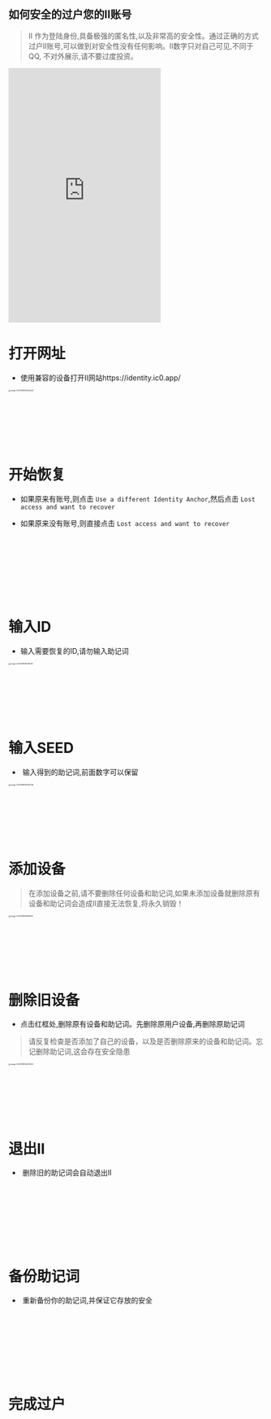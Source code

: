 ## 如何安全的过户您的II账号

> II 作为登陆身份,具备极强的匿名性,以及非常高的安全性。通过正确的方式过户II账号,可以做到对安全性没有任何影响。II数字只对自己可见,不同于QQ, 不对外展示,请不要过度投资。

<iframe width="300" height="500" src="https://www.youtube.com/embed/Exn0BnJRNCc" title="YouTube video player" frameborder="0" allow="accelerometer; autoplay; clipboard-write; encrypted-media; gyroscope; picture-in-picture" allowfullscreen></iframe>



# 打开网址

- 使用兼容的设备打开II网站https://identity.ic0.app/


<img src="https://tva1.sinaimg.cn/large/008i3skNgy1guqu6k4t27j60o60zu0uw02.jpg" alt="image-20210918161242224" style="zoom:25%;" />

<br/>

<br/>

<br/>

<br/>

<br/>

<br/>

<br/>

# 开始恢复

- 如果原来有账号,则点击 `Use a different Identity Anchor`,然后点击 `Lost access and want to recover`

- 如果原来没有账号,则直接点击 `Lost access and want to recover`

  <br/>
  
  <br/>
  
  <br/>
  
  <br/>
  
  <br/>
  
  <br/>
  
  <br/>
  
  

# 输入ID 

- 输入需要恢复的ID,请勿输入助记词

<img src="https://tva1.sinaimg.cn/large/008i3skNgy1guqucebtiyj60ow0hwdgm02.jpg" alt="image-20210918161416163" style="zoom:25%;" />



<br/>

<br/>

<br/>

<br/>

<br/>

<br/>

<br/>

# 输入SEED

- ​     输入得到的助记词,前面数字可以保留

<img src="https://tva1.sinaimg.cn/large/008i3skNgy1guquciee4nj60le0megmc02.jpg" alt="image-20210918161555738" style="zoom:25%;" />

<br/>

<br/>

<br/>

<br/>

<br/>

<br/>

<br/>

# 添加设备

> 在添加设备之前,请不要删除任何设备和助记词,如果未添加设备就删除原有设备和助记词会造成II直接无法恢复,将永久销毁！

<img src="https://tva1.sinaimg.cn/large/008i3skNly1gukur9qaktj60pc12g76m02.jpg" alt="image-20210918161801610" style="zoom:25%;" />

<br/>

<br/>

<br/>

<br/>

<br/>

<br/>

<br/>

# 删除旧设备

- ​     点击红框处,删除原有设备和助记词。先删除原用户设备,再删除原助记词

> 请反复检查是否添加了自己的设备，以及是否删除原来的设备和助记词。忘记删除助记词,这会存在安全隐患



<img src="https://tva1.sinaimg.cn/large/008i3skNgy1guqucygfkrj60oq1580v602.jpg" alt="image-20210918162411453" style="zoom:25%;" />

<br/>

<br/>

<br/>

<br/>

<br/>

<br/>

<br/>

# 退出II

- ​     删除旧的助记词会自动退出II

<br/>

<br/>

<br/>

<br/>

<br/>

<br/>

<br/>

# 备份助记词

- ​     重新备份你的助记词,并保证它存放的安全

<br/>

<br/>

<br/>

<br/>

<br/>

<br/>

<br/>

# 完成过户
